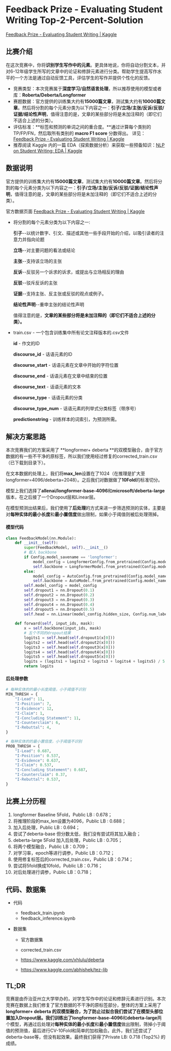 # Feedback Prize - Evaluating Student Writing Top-2-Percent-Solution

[Feedback Prize - Evaluating Student Writing | Kaggle](https://www.kaggle.com/competitions/feedback-prize-2021)

## 比赛介绍

在这次竞赛中，你将**识别学生写作中的元素**。更具体地说，你将自动分割文本，并对6-12年级学生所写的文章中的论证和修辞元素进行分类。帮助学生提高写作水平的一个方法是通过自动反馈工具，评估学生的写作并提供个性化的反馈。

- 竞赛类型：本次竞赛属于**深度学习/自然语言处理**，所以推荐使用的模型或者库：**Roberta/Deberta/Longformer**
- 赛题数据：官方提供的训练集大约有**15000篇文章**，测试集大约有**10000篇文章**。然后将分割的每个元素分类为以下内容之一：**引子/立场/主张/反诉/反驳/证据/结论性声明**，值得注意的是，文章的某些部分将是未加注释的（即它们不适合上述的分类）。
- 评估标准：**标签和预测的单词之间的重合度。**通过计算每个类别的TP/FP/FN，然后取所有类别的 **macro F1 score** 分数得出。 详见：[Feedback Prize - Evaluating Student Writing | Kaggle](https://www.kaggle.com/competitions/feedback-prize-2021/overview/evaluation)
- 推荐阅读 Kaggle 内的一篇 EDA（探索数据分析）来获取一些预备知识：[NLP on Student Writing: EDA | Kaggle](https://www.kaggle.com/code/erikbruin/nlp-on-student-writing-eda)



## 数据说明

官方提供的训练集大约有**15000篇文章**，测试集大约有**10000篇文章**。然后将分割的每个元素分类为以下内容之一：**引子/立场/主张/反诉/反驳/证据/结论性声明**，值得注意的是，文章的某些部分将是未加注释的（即它们不适合上述的分类）。

官方数据页面 [Feedback Prize - Evaluating Student Writing | Kaggle](https://www.kaggle.com/competitions/feedback-prize-2021/data)

- 将分割的每个元素分类为以下内容之一:

  **引子**--以统计数字、引文、描述或其他一些手段开始的介绍，以吸引读者的注意力并指向论题

  **立场**--对主要问题的看法或结论

  **主张**--支持该立场的主张

  **反诉**--反驳另一个诉求的诉求，或提出与立场相反的理由

  **反驳**--驳斥反诉的主张

  **证据**--支持主张、反主张或反驳的观点或例子。

  **结论性声明**--重申主张的结论性声明

  值得注意的是，**文章的某些部分将是未加注释的（即它们不适合上述的分类）。**

  

- train.csv - 一个包含训练集中所有论文注释版本的.csv文件

  **id** - 作文的ID

  **discourse_id** - 话语元素的ID

  **discourse_start** - 话语元素在文章中开始的字符位置

  **discourse_end** - 话语元素在文章中结束的位置

  **discourse_text** - 话语元素的文本

  **discourse_type** - 话语元素的分类

  **discourse_type_num** - 话语元素的列举式分类标签（带序号）

  **predictionstring** - 训练样本的词索引，为预测所需。




## 解决方案思路
本次竞赛我们的方案采用了 **longformer+ deberta **的双模型融合，由于官方数据的有一些不干净的原标签，所以我们使用经过修复的corrected_train.csv（已下载到目录下）。

在文本数据的处理上，我们将**max_len**设置在了1024（在推理是扩大至longformer=4096/deberta=2048）。之后我们对数据做了**10Fold**的标准切分。

模型上我们选择了**allenai/longformer-base-4096**和**microsoft/deberta-large**版本，在之后接了一个Dropout层和Linear层。

在模型预测出结果后，我们使用了**后处理**的方式来进一步筛选预测的实体，主要是对**每种实体的最小长度**和**最小置信度**做出限制，如果小于阈值则被后处理筛掉。

#### 模型代码

```python
class FeedbackModel(nn.Module):
    def __init__(self):
        super(FeedbackModel, self).__init__()
        # 载入 backbone
        if Config.model_savename == 'longformer':
            model_config = LongformerConfig.from_pretrained(Config.model_name)
            self.backbone = LongformerModel.from_pretrained(Config.model_name, config=model_config)
        else:
            model_config = AutoConfig.from_pretrained(Config.model_name)
            self.backbone = AutoModel.from_pretrained(Config.model_name, config=model_config)
        self.model_config = model_config
        self.dropout1 = nn.Dropout(0.1)
        self.dropout2 = nn.Dropout(0.2)
        self.dropout3 = nn.Dropout(0.3)
        self.dropout4 = nn.Dropout(0.4)
        self.dropout5 = nn.Dropout(0.5)
        self.head = nn.Linear(model_config.hidden_size, Config.num_labels) # 分类头
    
    def forward(self, input_ids, mask):
        x = self.backbone(input_ids, mask)
        # 五个不同的dropout结果
        logits1 = self.head(self.dropout1(x[0]))
        logits2 = self.head(self.dropout2(x[0]))
        logits3 = self.head(self.dropout3(x[0]))
        logits4 = self.head(self.dropout4(x[0]))
        logits5 = self.head(self.dropout5(x[0]))
        logits = (logits1 + logits2 + logits3 + logits4 + logits5) / 5 # 五层取平均
        return logits
```



#### 后处理参数

```python
# 每种实体的的最小长度阈值，小于阈值不识别
MIN_THRESH = {
    "I-Lead": 11,
    "I-Position": 7,
    "I-Evidence": 12,
    "I-Claim": 1,
    "I-Concluding Statement": 11,
    "I-Counterclaim": 6,
    "I-Rebuttal": 4,
}

# 每种实体的的最小置信度，小于阈值不识别
PROB_THRESH = {
    "I-Lead": 0.687,
    "I-Position": 0.537,
    "I-Evidence": 0.637,
    "I-Claim": 0.537,
    "I-Concluding Statement": 0.687,
    "I-Counterclaim": 0.37,
    "I-Rebuttal": 0.537,
}
```



## 比赛上分历程

1. longformer Baseline 5Fold，Public LB : 0.678；
2. 将推理阶段的max_len设置为4096，Public LB : 0.688；
3. 加入后处理，Public LB : 0.694；
4. 尝试了deberta-base 但分数太低，我们没有尝试将其加入融合；
5. deberta-large 5Fold 加入后处理，Public LB : 0.705；
6. 将两个模型融合，Public LB：0.709；
7. 对学习率，epoch等进行调参，Public LB：0.712；
8. 使用修复标签后的corrected_train.csv，Public LB：0.714；
9. 尝试将5fold换成10fold，Public LB：0.716；
10. 对后处理进行调参，Public LB：0.718；



## 代码、数据集

+ 代码
  + feedback_train.ipynb
  + feedback_inference.ipynb
  
+ 数据集

  + 官方数据集

  + corrected_train.csv

  + https://www.kaggle.com/xhlulu/deberta

  + https://www.kaggle.com/abhishek/tez-lib

    


## TL;DR

竞赛是由乔治亚州立大学举办的，对学生写作中的论证和修辞元素进行识别。本次竞赛在数据上我们修复了官方数据的不干净的原标签部分，整体的方案上采用了 **longformer+ deberta **的双模型融合，为了防止过拟合我们尝试了在模型头部位置加入Dropout层。我们训练出了**longformer-base-4096**和**deberta-large**两个模型，再通过后处理对**每种实体的最小长度**和**最小置信度**做出限制，筛掉小于阈值的预测值，最后进行CV-10Fold和简单的加权融合。此外，我们还尝试了deberta-base等，但没有起效果。最终我们获得了Private LB: 0.718 (Top2%) 的成绩。

